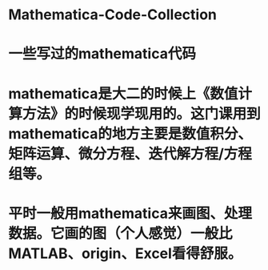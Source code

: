 # Mathematica-Code-Collection
# 一些写过的mathematica代码
# mathematica是大二的时候上《数值计算方法》的时候现学现用的。这门课用到mathematica的地方主要是数值积分、矩阵运算、微分方程、迭代解方程/方程组等。
# 平时一般用mathematica来画图、处理数据。它画的图（个人感觉）一般比MATLAB、origin、Excel看得舒服。
